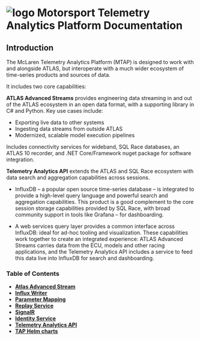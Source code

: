 # ![logo](/Media/branding.png) Motorsport Telemetry Analytics Platform Documentation

## Introduction

The McLaren Telemetry Analytics Platform (MTAP) is designed to work with and alongside ATLAS, but interoperate with a much wider ecosystem of time-series products and sources of data.

It includes two core capabilities:

**ATLAS Advanced Streams** provides engineering data streaming in and out of the ATLAS ecosystem in an open data format, with a supporting library in C# and Python. Key use cases include:

- Exporting live data to other systems
- Ingesting data streams from outside ATLAS
- Modernized, scalable model execution pipelines

Includes connectivity services for wideband, SQL Race databases, an ATLAS 10 recorder, and .NET Core/Framework nuget package for software integration.

**Telemetry Analytics API** extends the ATLAS and SQL Race ecosystem with data search and aggregation capabilities across sessions.

- InfluxDB – a popular open source time-series database – is integrated to provide a high-level query language and powerful search and aggregation capabilities. This product is a good complement to the core session storage capabilities provided by SQL Race, with broad community support in tools like Grafana – for dashboarding.

- A web services query layer provides a common interface across InfluxDB: ideal for ad-hoc tooling and visualization.
These capabilities work together to create an integrated experience: ATLAS Advanced Streams carries data from the ECU, models and other racing applications, and the Telemetry Analytics API includes a service to feed this data live into InfluxDB for search and dashboarding.

### Table of Contents
- [**Atlas Advanced Stream**](/AAS/README.md)<br>
- [**Influx Writer**](/InfluxWriter/README.md)<br>
- [**Parameter Mapping**](/ParameterMapping/README.md)<br>
- [**Replay Service**](ReplayService/README.md)<br>
- [**SignalR**](/SignalR/README.md)<br>
- [**Identity Service**](/IdentityService/README.md)<br>
- [**Telemetry Analytics API**](/TAPApi/README.md)<br>
- [**TAP Helm charts**](/Helm/README.md)<br>
